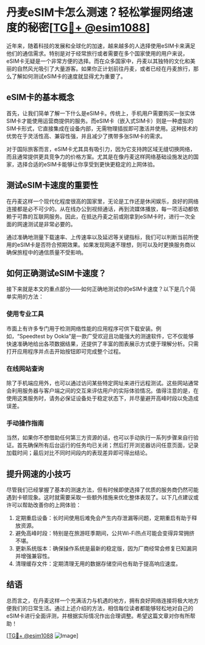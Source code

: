 # 丹麦eSIM卡怎么测速？轻松掌握网络速度的秘密[[TG💪+ @esim1088](https://t.me/s/esim1088)]

近年来，随着科技的发展和全球化的加速，越来越多的人选择使用eSIM卡来满足他们的通信需求。特别是对于经常旅行或者需要在多个国家使用的用户来说，eSIM卡无疑是一个非常方便的选择。而在众多国家中，丹麦以其独特的文化和美丽的自然风光吸引了大量游客。如果你正计划前往丹麦，或者已经在丹麦旅行，那么了解如何测试eSIM卡的速度就显得尤为重要了。

## eSIM卡的基本概念

首先，让我们简单了解一下什么是eSIM卡。传统上，手机用户需要购买一张实体SIM卡才能使用运营商提供的服务。而eSIM卡（嵌入式SIM卡）则是一种虚拟的SIM卡形式，它直接集成在设备内部，无需物理插拔即可激活并使用。这种技术的优势在于灵活性高、兼容性强，并且减少了携带多张SIM卡的需求。

对于国际旅客而言，eSIM卡尤其具有吸引力，因为它支持跨区域无缝切换网络，而且通常提供更具竞争力的价格方案。尤其是在像丹麦这样网络基础设施发达的国家，选择合适的eSIM卡能够让你享受到更快更稳定的上网体验。

## 测试eSIM卡速度的重要性

在丹麦这样一个现代化程度很高的国家里，无论是工作还是休闲娱乐，良好的网络连接都是必不可少的。从在线办公到视频通话，再到流媒体播放，每一项活动都依赖于可靠的互联网服务。因此，在抵达丹麦之前或刚拿到eSIM卡时，进行一次全面的网速测试是非常必要的。

通过准确地测量下载速率、上传速率以及延迟等关键指标，我们可以判断当前所使用的eSIM卡是否符合预期效果。如果发现网速不理想，则可以及时更换服务商以确保旅程中的通信质量不受影响。

## 如何正确测试eSIM卡速度？

接下来就是本文的重点部分——如何正确地测试你的eSIM卡速度？以下是几个简单实用的方法：

### 使用专业工具

市面上有许多专门用于检测网络性能的应用程序可供下载安装。例如，“Speedtest by Ookla”是一款广受欢迎且功能强大的测速软件，它不仅能够快速准确地给出各项数据结果，还提供了丰富的图表展示方式便于理解分析。只需打开应用程序并点击开始按钮即可完成整个过程。

### 在线网站查询

除了手机端应用外，也可以通过访问某些特定网址来进行远程测试。这些网站通常会利用服务器与客户端之间的交互来评估用户的实际体验情况。值得注意的是，在使用这类服务时，请务必保证设备处于稳定状态下，并尽量避开高峰时段以免造成误差。

### 手动操作指南

当然，如果你不想借助任何第三方资源的话，也可以手动执行一系列步骤来自行验证。首先确保所有后台运行的任务均已关闭；然后打开浏览器访问任意页面，记录加载时间；最后对比不同时间段内的表现差异即可得出结论。

## 提升网速的小技巧

尽管我们已经掌握了基本的测速方法，但有时候即使选择了优质的服务商仍然可能遇到卡顿现象。这时就需要采取一些额外措施来优化整体表现了。以下几点建议或许可以帮助改善你的上网体验：

1. 定期重启设备：长时间使用后难免会产生内存泄漏等问题，定期重启有助于释放资源。
2. 避免高峰时段：特别是在旅游旺季期间，公共Wi-Fi热点可能会变得异常拥挤不堪。
3. 更新系统版本：确保操作系统是最新的稳定版，因为厂商经常会修复已知漏洞并增强兼容性。
4. 清理缓存文件：定期清理无用的数据存储空间也有助于提高响应速度。

## 结语

总而言之，在丹麦这样一个充满活力与机遇的地方，拥有良好网络连接将极大地方便我们的日常生活。通过上述介绍的方法，相信每位读者都能够轻松地对自己的eSIM卡进行全面评测，并根据实际情况作出合理调整。希望这篇文章对你有所帮助！

[[TG💪+ @esim1088](https://t.me/s/esim1088) ![Image](https://i.postimg.cc/4NQfJmqS/Snipaste-2025-05-13-00-14-12.png)]